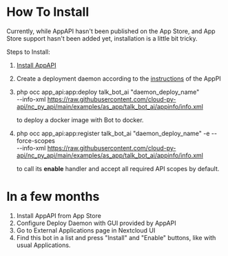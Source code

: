 How To Install
==============

Currently, while AppAPI hasn't been published on the App Store, and App Store support hasn't been added yet,
installation is a little bit tricky.

Steps to Install:

1. [Install AppAPI](https://cloud-py-api.github.io/app_api/Installation.html)
2. Create a deployment daemon according to the [instructions](https://cloud-py-api.github.io/app_api/CreationOfDeployDaemon.html#create-deploy-daemon) of the AppPI
3. php occ app_api:app:deploy talk_bot_ai "daemon_deploy_name" \
--info-xml https://raw.githubusercontent.com/cloud-py-api/nc_py_api/main/examples/as_app/talk_bot_ai/appinfo/info.xml

    to deploy a docker image with Bot to docker.

4. php occ app_api:app:register talk_bot_ai "daemon_deploy_name" -e --force-scopes \
--info-xml https://raw.githubusercontent.com/cloud-py-api/nc_py_api/main/examples/as_app/talk_bot_ai/appinfo/info.xml

    to call its **enable** handler and accept all required API scopes by default.


In a few months
===============

1. Install AppAPI from App Store
2. Configure Deploy Daemon with GUI provided by AppAPI
3. Go to External Applications page in Nextcloud UI
4. Find this bot in a list and press "Install" and "Enable" buttons, like with usual Applications.

